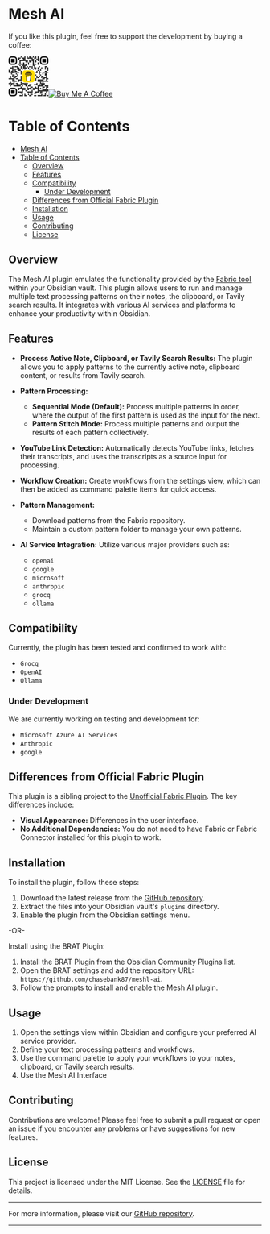 
# Mesh AI

If you like this plugin, feel free to support the development by buying a coffee:

<div>

<img src="bmc_qr.png" height=80px><a href="https://www.buymeacoffee.com/chasebank87" target="_blank"><img src="https://cdn.buymeacoffee.com/buttons/v2/default-violet.png" alt="Buy Me A Coffee" style="height: 80px !important;width: 250px !important;" ></a>

</div>

# Table of Contents
- [Mesh AI](#mesh-ai)
- [Table of Contents](#table-of-contents)
  - [Overview](#overview)
  - [Features](#features)
  - [Compatibility](#compatibility)
    - [Under Development](#under-development)
  - [Differences from Official Fabric Plugin](#differences-from-official-fabric-plugin)
  - [Installation](#installation)
  - [Usage](#usage)
  - [Contributing](#contributing)
  - [License](#license)

## Overview

The Mesh AI plugin emulates the functionality provided by the [Fabric tool](https://github.com/danielmiessler/fabric) within your Obsidian vault. This plugin allows users to run and manage multiple text processing patterns on their notes, the clipboard, or Tavily search results. It integrates with various AI services and platforms to enhance your productivity within Obsidian.

## Features

- **Process Active Note, Clipboard, or Tavily Search Results:** The plugin allows you to apply patterns to the currently active note, clipboard content, or results from Tavily search.
  
- **Pattern Processing:**
  - **Sequential Mode (Default):** Process multiple patterns in order, where the output of the first pattern is used as the input for the next.
  - **Pattern Stitch Mode:** Process multiple patterns and output the results of each pattern collectively.

- **YouTube Link Detection:** Automatically detects YouTube links, fetches their transcripts, and uses the transcripts as a source input for processing.

- **Workflow Creation:** Create workflows from the settings view, which can then be added as command palette items for quick access.

- **Pattern Management:**
  - Download patterns from the Fabric repository.
  - Maintain a custom pattern folder to manage your own patterns.

- **AI Service Integration:** Utilize various major providers such as:
  - `openai`
  - `google`
  - `microsoft`
  - `anthropic`
  - `grocq`
  - `ollama`

## Compatibility

Currently, the plugin has been tested and confirmed to work with:
- `Grocq`
- `OpenAI`
- `Ollama`

### Under Development

We are currently working on testing and development for:
- `Microsoft Azure AI Services`
- `Anthropic`
- `google`

## Differences from Official Fabric Plugin

This plugin is a sibling project to the [Unofficial Fabric Plugin](https://github.com/chasebank87/unofficial-fabric-plugin). The key differences include:
- **Visual Appearance:** Differences in the user interface.
- **No Additional Dependencies:** You do not need to have Fabric or Fabric Connector installed for this plugin to work.

## Installation

To install the plugin, follow these steps:
1. Download the latest release from the [GitHub repository](https://github.com/chasebank87/unofficial-fabric-plugin).
2. Extract the files into your Obsidian vault's `plugins` directory.
3. Enable the plugin from the Obsidian settings menu.

-OR-

Install using the BRAT Plugin:
 
1. Install the BRAT Plugin from the Obsidian Community Plugins list.
2. Open the BRAT settings and add the repository URL: `https://github.com/chasebank87/meshl-ai`.
3. Follow the prompts to install and enable the Mesh AI plugin.

## Usage

1. Open the settings view within Obsidian and configure your preferred AI service provider.
2. Define your text processing patterns and workflows.
3. Use the command palette to apply your workflows to your notes, clipboard, or Tavily search results.
4. Use the Mesh AI Interface

## Contributing

Contributions are welcome! Please feel free to submit a pull request or open an issue if you encounter any problems or have suggestions for new features.

## License

This project is licensed under the MIT License. See the [LICENSE](https://github.com/chasebank87/mesh-ai/blob/main/LICENSE) file for details.

---

For more information, please visit our [GitHub repository](https://github.com/chasebank87/mesh-ai).

---